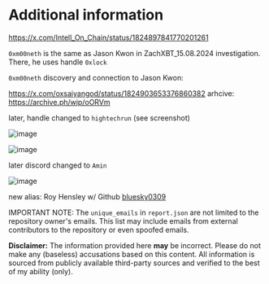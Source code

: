 # Additional information

https://x.com/Intell_On_Chain/status/1824897841770201261

`0xm00neth` is the same as Jason Kwon in ZachXBT_15.08.2024 investigation. There, he uses handle `0xlock`

`0xm00neth` discovery and connection to Jason Kwon:

https://x.com/oxsaiyangod/status/1824903653376860382
arhcive: https://archive.ph/wip/oORVm

later, handle changed to `hightechrun` (see screenshot)

![image](https://github.com/user-attachments/assets/7e4e272a-a32d-4484-8fa9-7d7d0a158e4d)




![image](https://github.com/user-attachments/assets/576ccea0-008d-43c9-a1bc-b8c79e1906c8)

later discord changed to `Amin`

![image](https://github.com/user-attachments/assets/c04562fb-369a-4ba7-bb29-84750dcea9a6)

new alias: Roy Hensley w/ Github [bluesky0309](https://github.com/bluesky0309)


IMPORTANT NOTE: The `unique_emails` in `report.json` are not limited to the repository owner's emails. This list may include emails from external contributors to the repository or even spoofed emails.

**Disclaimer:** The information provided here **may** be incorrect. Please do not make any (baseless) accusations based on this content. All information is sourced from publicly available third-party sources and verified to the best of my ability (only).